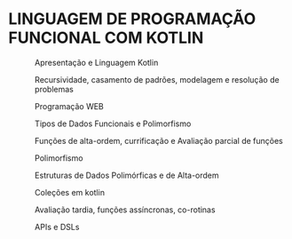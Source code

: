 <h1>LINGUAGEM DE PROGRAMAÇÃO FUNCIONAL COM KOTLIN</h1>

<ul>
  <ol>Apresentação e Linguagem Kotlin</ol>
  <ol>Recursividade, casamento de padrões, modelagem e resolução de  problemas</ol>
  <ol>Programação WEB</ol>
  <ol>Tipos de Dados Funcionais e Polimorfismo</ol>
  <ol>Funções de alta-ordem, currificação e Avaliação parcial de funções</ol>
  <ol>Polimorfismo</ol>
  <ol>Estruturas de Dados Polimórficas e de Alta-ordem</ol>
  <ol>Coleções em kotlin</ol>
  <ol>Avaliação tardia, funções assíncronas, co-rotinas</ol>
  <ol>APIs e DSLs</ol>
<ul>
